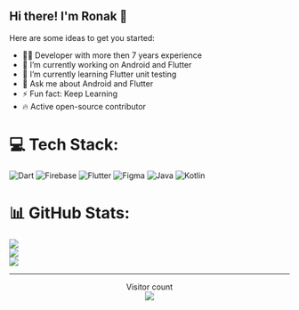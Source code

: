 ## Hi there! I'm Ronak 👋

Here are some ideas to get you started:

- 👨‍💻 Developer with more then 7 years experience
- 🔭 I’m currently working on Android and Flutter
- 🌱 I’m currently learning Flutter unit testing
- 💬 Ask me about Android and Flutter
- ⚡ Fun fact: Keep Learning
- 🔥 Active open-source contributor

# 💻 Tech Stack:
![Dart](https://img.shields.io/badge/dart-%230175C2.svg?style=for-the-badge&logo=dart&logoColor=white) ![Firebase](https://img.shields.io/badge/firebase-%23039BE5.svg?style=for-the-badge&logo=firebase) ![Flutter](https://img.shields.io/badge/Flutter-%2302569B.svg?style=for-the-badge&logo=Flutter&logoColor=white) ![Figma](https://img.shields.io/badge/figma-%23F24E1E.svg?style=for-the-badge&logo=figma&logoColor=white) ![Java](https://img.shields.io/badge/Java-%23E34A86.svg?style=for-the-badge&logo=java&logoColor=white) ![Kotlin](https://img.shields.io/badge/Kotlin-%230095D5.svg?style=for-the-badge&logo=kotlin&logoColor=white)


# 📊 GitHub Stats:
![](https://github-readme-stats.vercel.app/api?username=ronak-techgrains&theme=dark&hide_border=false&include_all_commits=false&count_private=false)<br/>
![](https://github-readme-streak-stats.herokuapp.com/?user=ronak-techgrains&theme=dark&hide_border=false)<br/>
![](https://github-readme-stats.vercel.app/api/top-langs/?username=ronak-techgrains&theme=dark&hide_border=false&include_all_commits=false&count_private=false&layout=compact)

---

<p align="center"> 
  Visitor count<br>
  <img src="https://profile-counter.glitch.me/ronak-techgrains/count.svg" />
</p>
 

